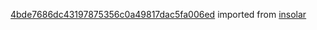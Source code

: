[4bde7686dc43197875356c0a49817dac5fa006ed](https://github.com/insolar/insolar/commit/4bde7686dc43197875356c0a49817dac5fa006ed) imported from [insolar](https://github.com/insolar/insolar)
